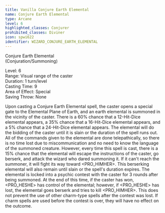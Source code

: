 ```yaml
---
title: Vanilla Conjure Earth Elemental
name: Conjure Earth Elemental
type: Arcane
level: 6
highlighted_classes: Conjurer
prohibited_classes: Diviner
icon: spwi622
identifier: WIZARD_CONJURE_EARTH_ELEMENTAL
---
```

Conjure Earth Elemental  
(Conjuration/Summoning)  
  
Level: 6  
Range: Visual range of the caster  
Duration: 1 turn/level  
Casting Time: 9  
Area of Effect: Special  
Saving Throw: None  
  
Upon casting a Conjure Earth Elemental spell, the caster opens a special gate to the Elemental Plane of Earth, and an earth elemental is summoned in the vicinity of the caster. There is a 60% chance that a 12-Hit-Dice elemental appears, a 35% chance that a 16-Hit-Dice elemental appears, and a 5% chance that a 24-Hit-Dice elemental appears. The elemental will do the bidding of the caster until it is slain or the duration of the spell runs out. All of the commands given to the elemental are done telepathically, so there is no time lost due to miscommunication and no need to know the language of the summoned creature. However, every time this spell is cast, there is a 15% chance that the elemental will escape the instructions of the caster, go berserk, and attack the wizard who dared summoning it. If it can't reach the summoner, it will fight its way toward &lt;PRO_HIMHER&gt;. This berserking elemental will also remain until slain or the spell's duration expires. The elemental is locked into a psychic contest with the caster for 3 rounds after being summoned. At the end of this time, if the caster has won, &lt;PRO_HESHE&gt; has control of the elemental; however, if &lt;PRO_HESHE&gt; has lost, the elemental goes berserk and tries to kill &lt;PRO_HIMHER&gt;. This does not prevent the use of other charm-type spells after the contest was lost. If charm spells are used before the contest is over, they will have no effect on the outcome.  
